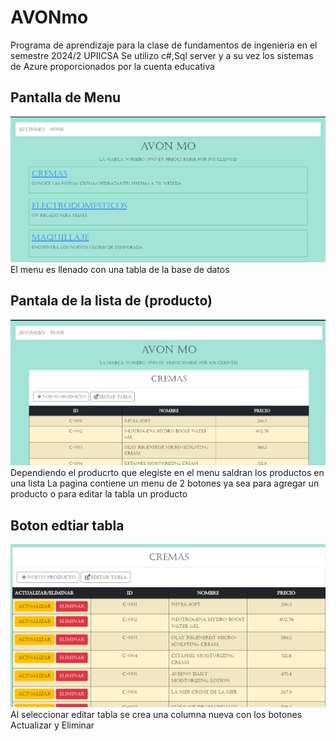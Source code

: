 # AVONmo
Programa de aprendizaje para la clase de fundamentos de ingenieria en el semestre 2024/2 UPIICSA
Se utilizo c#,Sql server y a su vez los sistemas de Azure proporcionados por la cuenta educativa 
## Pantalla de Menu
![Imagen del menu principal](/Images_Readme/image.png)
El menu es llenado con una tabla de la base de datos
## Pantala de la lista de (producto) 
![Representacion de lista de productos](/Images_Readme/image2.png)
Dependiendo el producrto que elegiste en el menu saldran los productos en una lista 
La pagina contiene un menu de 2 botones ya sea para agregar un producto o para editar la tabla un producto
## Boton edtiar tabla
![Que sucede despues de apretar el boton editar tabla](/Images_Readme/image3.png)
Al seleccionar editar tabla se crea una columna nueva con los botones Actualizar y Eliminar